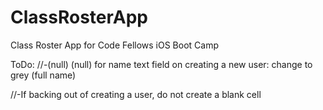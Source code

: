 ClassRosterApp
==============

Class Roster App for Code Fellows iOS Boot Camp

ToDo:
//-(null) (null) for name text field on creating a new user: change to grey (full name)

//-If backing out of creating a user, do not create a blank cell
